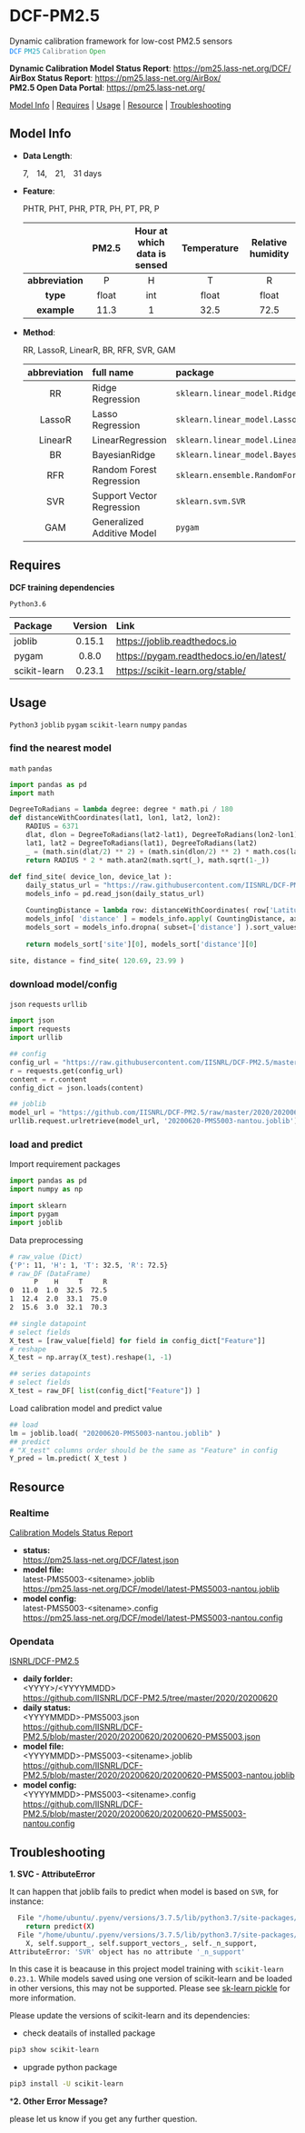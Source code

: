 # DCF-PM2.5
Dynamic calibration framework for low-cost PM2.5 sensors<br>
<span style="color:#007bff">```DCF```</span>
<span style="color:#17a2b8">```PM25```</span>
<span style="color:#6c757d">```Calibration```</span>
<span style="color:#28a745">```Open```</span>

**Dynamic Calibration Model Status Report**: <https://pm25.lass-net.org/DCF/><br>
**AirBox Status Report**: <https://pm25.lass-net.org/AirBox/><br>
**PM2.5 Open Data Portal**: <https://pm25.lass-net.org/>

[Model Info](#info) | [Requires](#require) | [Usage](#usage) | [Resource](#resource) | [Troubleshooting](#trouble)


<a name="info"></a>
## Model Info

- **Data Length**:

   7, 14, 21, 31 days

- **Feature**: 

   PHTR, PHT, PHR, PTR, PH, PT, PR, P

   |   | PM2.5 | Hour at which data is sensed | Temperature | Relative humidity |
   |:--:|:--:|:--:|:--:|:--:|
   |**abbreviation**| P | H | T | R |
   |**type**| float | int | float | float |
   |**example**|11.3|1|32.5|72.5|

- **Method**:

   RR, LassoR, LinearR, BR, RFR, SVR, GAM
   
   |abbreviation|full name|package|
   |:-:|:--|:--|
   |RR|Ridge Regression|```sklearn.linear_model.Ridge```|
   |LassoR|Lasso Regression|```sklearn.linear_model.Lasso```|
   |LinearR|LinearRegression|```sklearn.linear_model.LinearRegression```|
   |BR|BayesianRidge|```sklearn.linear_model.BayesianRidge```|
   |RFR|Random Forest Regression|```sklearn.ensemble.RandomForestRegressor```|
   |SVR|Support Vector Regression|```sklearn.svm.SVR```|
   |GAM|Generalized Additive Model|```pygam```|

<a name="require"></a>
## Requires

**DCF training dependencies**

```Python3.6```

| Package | Version | Link |
|:------- |:-------:|:---- |
| joblib  | 0.15.1  | <https://joblib.readthedocs.io> |
| pygam   | 0.8.0   | <https://pygam.readthedocs.io/en/latest/> |
| scikit-learn | 0.23.1 | <https://scikit-learn.org/stable/> |

<a name="usage"></a>
## Usage

`Python3` `joblib` `pygam` `scikit-learn` `numpy` `pandas`

### find the nearest model
`math` `pandas`

```Python
import pandas as pd
import math

DegreeToRadians = lambda degree: degree * math.pi / 180
def distanceWithCoordinates(lat1, lon1, lat2, lon2):
    RADIUS = 6371
    dlat, dlon = DegreeToRadians(lat2-lat1), DegreeToRadians(lon2-lon1)
    lat1, lat2 = DegreeToRadians(lat1), DegreeToRadians(lat2)
    _ = (math.sin(dlat/2) ** 2) + (math.sin(dlon/2) ** 2) * math.cos(lat1) * math.cos(lat2)
    return RADIUS * 2 * math.atan2(math.sqrt(_), math.sqrt(1-_))
        
def find_site( device_lon, device_lat ):
    daily_status_url = "https://raw.githubusercontent.com/IISNRL/DCF-PM2.5/master/2020/20200620/20200620-PMS5003.json"
    models_info = pd.read_json(daily_status_url)

    CountingDistance = lambda row: distanceWithCoordinates( row['Latitude'], row['Longitude'], device_lat, device_lon )
    models_info[ 'distance' ] = models_info.apply( CountingDistance, axis=1 )
    models_sort = models_info.dropna( subset=['distance'] ).sort_values( by="distance" )
    
    return models_sort['site'][0], models_sort['distance'][0]
    
site, distance = find_site( 120.69, 23.99 )
```

### download model/config
`json` `requests` `urllib`

```Python
import json
import requests
import urllib

## config 
config_url = "https://raw.githubusercontent.com/IISNRL/DCF-PM2.5/master/2020/20200620/20200620-PMS5003-nantou.config"
r = requests.get(config_url)
content = r.content
config_dict = json.loads(content)

## joblib
model_url = "https://github.com/IISNRL/DCF-PM2.5/raw/master/2020/20200620/20200620-PMS5003-nantou.joblib"
urllib.request.urlretrieve(model_url, '20200620-PMS5003-nantou.joblib')
```

### load and predict
Import requirement packages

```Python
import pandas as pd
import numpy as np

import sklearn
import pygam
import joblib
```

Data preprocessing

```bash
# raw_value (Dict)
{'P': 11, 'H': 1, 'T': 32.5, 'R': 72.5}
# raw_DF (DataFrame)
      P    H     T     R
0  11.0  1.0  32.5  72.5
1  12.4  2.0  33.1  75.0
2  15.6  3.0  32.1  70.3
```

```Python
## single datapoint
# select fields
X_test = [raw_value[field] for field in config_dict["Feature"]]
# reshape
X_test = np.array(X_test).reshape(1, -1)

## series datapoints
# select fields
X_test = raw_DF[ list(config_dict["Feature"]) ]
```

Load calibration model and predict value

```Python
## load
lm = joblib.load( "20200620-PMS5003-nantou.joblib" )
## predict
# "X_test" columns order should be the same as "Feature" in config
Y_pred = lm.predict( X_test )
```



<a name="resource"></a>
## Resource

### Realtime
[Calibration Models Status Report](https://pm25.lass-net.org/DCF/)

- **status:**<br>
   <https://pm25.lass-net.org/DCF/latest.json>
- **model file:** <br>
   latest-PMS5003-\<sitename\>.joblib<br>
   <https://pm25.lass-net.org/DCF/model/latest-PMS5003-nantou.joblib>
- **model config:**<br>
   latest-PMS5003-\<sitename\>.config<br>
   <https://pm25.lass-net.org/DCF/model/latest-PMS5003-nantou.config>
   
### Opendata
[ISNRL/DCF-PM2.5](https://github.com/IISNRL/DCF-PM2.5/tree/master/)

- **daily forlder:**<br>
   \<YYYY>/\<YYYYMMDD><br>
   <https://github.com/IISNRL/DCF-PM2.5/tree/master/2020/20200620>
- **daily status:**<br>
   \<YYYYMMDD\>-PMS5003.json<br>
   <https://github.com/IISNRL/DCF-PM2.5/blob/master/2020/20200620/20200620-PMS5003.json>
- **model file:** <br>
   \<YYYYMMDD\>-PMS5003-\<sitename\>.joblib<br>
   <https://github.com/IISNRL/DCF-PM2.5/blob/master/2020/20200620/20200620-PMS5003-nantou.joblib>
- **model config:**<br>
   \<YYYYMMDD\>-PMS5003-\<sitename\>.config<br>
   <https://github.com/IISNRL/DCF-PM2.5/blob/master/2020/20200620/20200620-PMS5003-nantou.config>
   

<a name="trouble"></a>
## Troubleshooting
**1. SVC - AttributeError**
   
It can happen that joblib fails to predict when model is based on `SVR`, for instance:
   
```bash
  File "/home/ubuntu/.pyenv/versions/3.7.5/lib/python3.7/site-packages/sklearn/svm/_base.py", line 317, in predict
    return predict(X)
  File "/home/ubuntu/.pyenv/versions/3.7.5/lib/python3.7/site-packages/sklearn/svm/_base.py", line 335, in _dense_predict
    X, self.support_, self.support_vectors_, self._n_support,
AttributeError: 'SVR' object has no attribute '_n_support'
```
In this case it is beacause in this project model training with `scikit-learn 0.23.1`. While models saved using one version of scikit-learn and be loaded in other versions, this may not be supported. Please see [sk-learn pickle](https://scikit-learn.org/dev/modules/model_persistence.html?highlight=pickle#security-maintainability-limitations) for more information. 

Please update the versions of scikit-learn and its dependencies:

- check deatails of installed package

```bash
pip3 show scikit-learn
```
- upgrade python package

```bash
pip3 install -U scikit-learn
```

***2. Other Error Message?**

please let us know if you get any further question.
